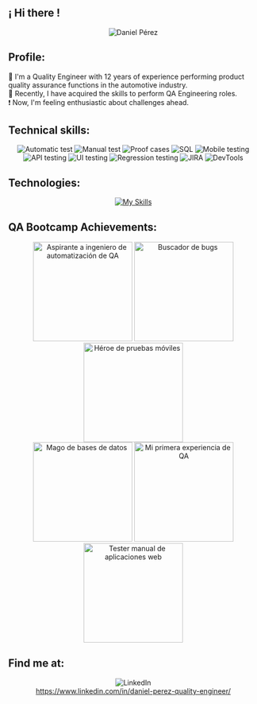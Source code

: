 ## ¡ Hi there !
<div align="center">
  
![Daniel Pérez](https://github.com/user-attachments/assets/8c4c7328-0a20-46ad-ac1f-5306f79b2d17)

</div>

## Profile:

🚗 I'm a Quality Engineer with 12 years of experience performing product quality assurance functions in the automotive industry.</br>
🚨 Recently, I have acquired the skills to perform QA Engineering roles. </br>
❗ Now, I'm feeling enthusiastic about challenges ahead.


## Technical skills:
<div align="center">
  
![Automatic test](https://img.shields.io/badge/%27Automatic%20test%27-20B2AA?style=for-the-badge)
![Manual test](https://img.shields.io/badge/%27Manual%20test%27-20B2AA?style=for-the-badge)
![Proof cases](https://img.shields.io/badge/%27Proof%20cases%27-20B2AA?style=for-the-badge)
![SQL](https://img.shields.io/badge/%27SQL%27-20B2AA?style=for-the-badge)
![Mobile testing](https://img.shields.io/badge/%27Mobile%20testing%27-20B2AA?style=for-the-badge)
![API testing](https://img.shields.io/badge/%27API%20testing%27-20B2AA?style=for-the-badge)
![UI testing](https://img.shields.io/badge/%27UI%20testing%27-20B2AA?style=for-the-badge)
![Regression testing](https://img.shields.io/badge/%27Regression%20testing%27-20B2AA?style=for-the-badge)
![JIRA](https://img.shields.io/badge/%27JIRA%27-20B2AA?style=for-the-badge)
![DevTools](https://img.shields.io/badge/%27DevTools%27-20B2AA?style=for-the-badge)


</div>


## Technologies:
<div align="center">

[![My Skills](https://skillicons.dev/icons?i=androidstudio,github,js,postman,pycharm,py,selenium)](https://skillicons.dev)

</div>

## QA Bootcamp Achievements:
<div align="center">

<img width="200" alt="Aspirante a ingeniero de automatización de QA" src="https://github.com/user-attachments/assets/71331367-376e-410b-9450-81167bcf2257" /> </spc> 
<img width="200" alt="Buscador de bugs" src="https://github.com/user-attachments/assets/450cb91a-37b1-48f0-a6fd-268384338e76" /> </spc> 
<img width="200" alt="Héroe de pruebas móviles" src="https://github.com/user-attachments/assets/13968ca8-b82d-4689-b930-18eabf2524a7" /> </spc>  
<img width="200" alt="Mago de bases de datos" src="https://github.com/user-attachments/assets/136d8362-9da0-42a4-98c1-b838866ab4a3" /> </spc> 
<img width="200" alt="Mi primera experiencia de QA" src="https://github.com/user-attachments/assets/362b50d1-add8-48de-ace1-9e1fd18f9f93" /> </spc> 
<img width="200" alt="Tester manual de aplicaciones web" src="https://github.com/user-attachments/assets/8246ab98-2a1e-41d4-a88a-82206bd37ee3" /> </spc> 

</div>



## Find me at:
<div align="center">
  
![LinkedIn](https://img.shields.io/badge/LinkedIn-0077B5?style=for-the-badge&logo=linkedin)</br>
https://www.linkedin.com/in/daniel-perez-quality-engineer/

</div>
